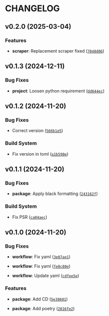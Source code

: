 # CHANGELOG


## v0.2.0 (2025-03-04)

### Features

- **scraper**: Replacement scraper fixed
  ([`7048d06`](https://github.com/balaustrada/ufcscraper/commit/7048d0626dab5c5eb89fd48f8b00ff7940643ec1))


## v0.1.3 (2024-12-11)

### Bug Fixes

- **project**: Loosen python requirement
  ([`dd644ec`](https://github.com/balaustrada/ufcscraper/commit/dd644ec1e0019fff6f684a04731be40764038527))


## v0.1.2 (2024-11-20)

### Bug Fixes

- Correct version
  ([`566b1e5`](https://github.com/balaustrada/ufcscraper/commit/566b1e5659cd8b79a5721723a177b95a4c7d3321))

### Build System

- Fix version in toml
  ([`a1b590e`](https://github.com/balaustrada/ufcscraper/commit/a1b590ef61d155c0ea6933699a9410c77a2a9913))


## v0.1.1 (2024-11-20)

### Bug Fixes

- **package**: Apply black formatting
  ([`243162f`](https://github.com/balaustrada/ufcscraper/commit/243162f07dedf1e0680a5d16cdd11b4ffc3d3a90))

### Build System

- Fix PSR
  ([`ca04aec`](https://github.com/balaustrada/ufcscraper/commit/ca04aec6e4d304f3ebddec302c59f268834bcae0))


## v0.1.0 (2024-11-20)

### Bug Fixes

- **workflow**: Fix yaml
  ([`3e07ae1`](https://github.com/balaustrada/ufcscraper/commit/3e07ae1abf429f40f1e9d06c4e77e21010bb971d))

- **workflow**: Fix yaml
  ([`fe0c80e`](https://github.com/balaustrada/ufcscraper/commit/fe0c80ed68cbf9f19b3cd1e305f8b88a7c2ff4a9))

- **workflow**: Update yaml
  ([`cdfee5e`](https://github.com/balaustrada/ufcscraper/commit/cdfee5efe7e6d877410c232a8bb92b7b8147d84a))

### Features

- **package**: Add CD
  ([`5e38601`](https://github.com/balaustrada/ufcscraper/commit/5e38601cc3ec0b83dc53ebaabefd74cfc8939d2e))

- **package**: Add poetry
  ([`2016fe2`](https://github.com/balaustrada/ufcscraper/commit/2016fe286a88a3a0c6df13cd88402f4b277182ad))
